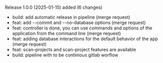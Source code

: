 Release 1.0.0 (2025-01-15)
added (6 changes)

- build: add automatic release in pipeline (merge request)
- feat: add --commit and --no-database options (merge request)
- feat: controller is done, you can use commands and options of the application from the command line (merge request)
- feat: adding database interactions for the default behavior of the app (merge request)
- feat: scan-projects and scan-project features are available
- build: pipeline with to be continious gitlab worflow